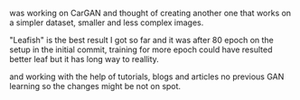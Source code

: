 was working on CarGAN and thought of creating another one that works on a simpler dataset, smaller and less complex images.

"Leafish" is the best result I got so far and it was after 80 epoch on the setup in the initial commit, training for more epoch could have resulted better leaf but it has long way to reallity.

and working with the help of tutorials, blogs and articles no previous GAN learning so the changes might be not on spot.